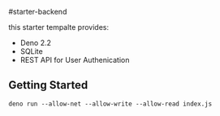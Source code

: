 #starter-backend

this starter tempalte provides:
- Deno 2.2
- SQLite
- REST API for User Authenication

## Getting Started
```shell
deno run --allow-net --allow-write --allow-read index.js
```
